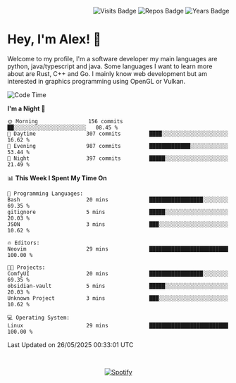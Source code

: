 <p align="right">
  <img src="https://badges.pufler.dev/visits/Alextibtab/Alextibtab" alt="Visits Badge">
  <img src="https://badges.pufler.dev/repos/Alextibtab/" alt="Repos Badge">
  <img src="https://badges.pufler.dev/years/Alextibtab/" alt="Years Badge">
</p>

<h1 align="left">Hey, I'm Alex! 💽 </h1>

Welcome to my profile, I'm a software developer my main languages are python, java/typescript and java. Some languages I want to learn more about are Rust, C++ and Go. I mainly know web development but am interested in graphics programming using OpenGL or Vulkan.

<!--START_SECTION:waka-->
![Code Time](http://img.shields.io/badge/Code%20Time-144%20hrs%2041%20mins-blue)

**I'm a Night 🦉** 

```text
🌞 Morning                156 commits         ██░░░░░░░░░░░░░░░░░░░░░░░   08.45 % 
🌆 Daytime                307 commits         ████░░░░░░░░░░░░░░░░░░░░░   16.62 % 
🌃 Evening                987 commits         █████████████░░░░░░░░░░░░   53.44 % 
🌙 Night                  397 commits         █████░░░░░░░░░░░░░░░░░░░░   21.49 % 
```


📊 **This Week I Spent My Time On** 

```text
💬 Programming Languages: 
Bash                     20 mins             █████████████████░░░░░░░░   69.35 % 
gitignore                5 mins              █████░░░░░░░░░░░░░░░░░░░░   20.03 % 
JSON                     3 mins              ███░░░░░░░░░░░░░░░░░░░░░░   10.62 % 

🔥 Editors: 
Neovim                   29 mins             █████████████████████████   100.00 % 

🐱‍💻 Projects: 
ComfyUI                  20 mins             █████████████████░░░░░░░░   69.35 % 
obsidian-vault           5 mins              █████░░░░░░░░░░░░░░░░░░░░   20.03 % 
Unknown Project          3 mins              ███░░░░░░░░░░░░░░░░░░░░░░   10.62 % 

💻 Operating System: 
Linux                    29 mins             █████████████████████████   100.00 % 
```


 Last Updated on 26/05/2025 00:33:01 UTC
<!--END_SECTION:waka-->
&nbsp;<div align="center">
  [![Spotify](https://spotify-now-playing-wine-six.vercel.app/api/spotify?border_color=ffffff)](https://open.spotify.com/user/pmo1v2ejnt42kgp5jar5drtag)
</div>

